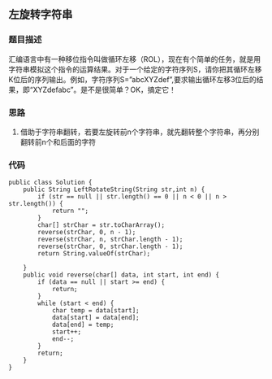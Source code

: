 ## 左旋转字符串

### 题目描述
汇编语言中有一种移位指令叫做循环左移（ROL），现在有个简单的任务，就是用字符串模拟这个指令的运算结果。对于一个给定的字符序列S，请你把其循环左移K位后的序列输出。例如，字符序列S=”abcXYZdef”,要求输出循环左移3位后的结果，即“XYZdefabc”。是不是很简单？OK，搞定它！

### 思路
1. 借助于字符串翻转，若要左旋转前n个字符串，就先翻转整个字符串，再分别翻转前n个和后面的字符

### 代码
    public class Solution {
        public String LeftRotateString(String str,int n) {
            if (str == null || str.length() == 0 || n < 0 || n > str.length()) {
                return "";
            }
            char[] strChar = str.toCharArray();
            reverse(strChar, 0, n - 1);
            reverse(strChar, n, strChar.length - 1);
            reverse(strChar, 0, strChar.length - 1);
            return String.valueOf(strChar);
    
        }
        public void reverse(char[] data, int start, int end) {
            if (data == null || start >= end) {
                return;
            }
            while (start < end) {
                char temp = data[start];
                data[start] = data[end];
                data[end] = temp;
                start++;
                end--;
            }
            return;
        }
    }

